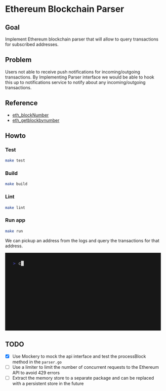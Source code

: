 # Ethereum Blockchain Parser

## Goal

Implement Ethereum blockchain parser that will allow to query transactions for subscribed
addresses.

## Problem

Users not able to receive push notifications for incoming/outgoing transactions. By
Implementing Parser interface we would be able to hook this up to notifications service to
notify about any incoming/outgoing transactions.

## Reference

- [eth_blockNumber](https://ethereum.org/en/developers/docs/apis/json-rpc/#eth_getblockbynumber)
- [eth_getblockbynumber](https://ethereum.org/en/developers/docs/apis/json-rpc/#eth_getblockbynumber)

## Howto

### Test

```bash
make test
```

### Build

```bash
make build
```

### Lint

```bash
make lint
```


### Run app

```bash
make run
```

We can pickup an address from the logs and query the transactions for that address.

![use the http api](./httpapi.gif)

## TODO

- [x] Use Mockery to mock the api interface and test the processBlock method in the `parser.go`
- [ ] Use a limiter to limit the number of concurrent requests to the Ethereum API to avoid 429 errors
- [ ] Extract the memory store to a separate package and can be replaced with a persistent store in the future